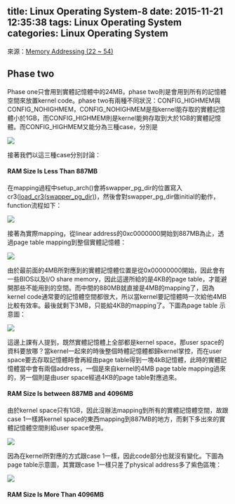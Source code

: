 title: Linux Operating System-8
date: 2015-11-21 12:35:38
tags: Linux Operating System
categories: Linux Operating System
---
來源：[Memory Addressing (22 ~ 54)](http://www.csie.ncu.edu.tw/~hsufh/COURSES/FALL2015/linuxLecture_3_9-5-1.ppt)

<h2> Phase two </h2>

Phase one只會用到實體記憶體中的24MB，phase two則是會用到所有的記憶體空間來放置kernel code。phase two有兩種不同狀況：CONFIG_HIGHMEM與CONFIG_NOHIGHMEM，CONFIG_NOHIGHMEM是指kernel能存取的實體記憶體小於1GB，而CONFIG_HIGHMEM則是kernel能夠存取到大於1GB的實體記憶體。而CONFIG_HIGHMEM又能分為三種case，分別是

![](/images/configure_kernel_case.jpg)

接著我們以這三種case分別討論：
<h4> RAM Size Is Less Than 887MB </h4>

在mapping過程中setup_arch()會將swapper_pg_dir的位置寫入cr3([load_cr3(swapper_pg_dir)](http://lxr.cpsc.ucalgary.ca/lxr/linux+v3.9/arch/x86/kernel/setup.c#L870))，然後會對swapper_pg_dir做initial的動作，function流程如下：

![](/images/phase_two_function_call.jpg)

接著為實際mapping，從linear address的0xc0000000開始到887MB為止，透過page table mapping到整個實體記憶體：

![](/images/phase_two_less_887.jpg)

由於最前面的4MB所對應到的實體記憶體位置是從0x00000000開始，因此會有一些BIOS以及I/O share memory，因此這邊所給的是4KB的page table，才能避開那些不能用到的空間。而中間的880MB就直接是4MB的mapping了，因為kernel code通常要的記憶體空間都很大，所以當kernel要記憶體時一次給他4MB比較有效率。最後就剩下3MB，只能給4KB的mapping了。下圖為page table 示意圖：

![](/images/phase_two_less_pagetable.jpg)

這邊上課有人提到，既然實體記憶體上全部都是kernel space，那user space的資料要放哪？當kernel一起來的時後整個時體記憶體都歸kernel掌控，而在user space要去存取記憶體時會再經由page table得到一塊4kB記憶體，此時的實體記憶體當中會有兩個address，一個是來自kernel的4MB page table mapping過來的，另一個則是由user space經過4KB的page table對應過來。

<h4> RAM Size Is between 887MB and 4096MB </h4>

由於kernel space只有1GB，因此沒辦法mapping到所有的實體記憶體空間，故跟case 1一樣將kernel space的東西mapping到887MB的地方，而剩下多出來的實體記憶體空間則給user space使用。

![](/images/phase_two_between.jpg)

因為在kernel所對應的方式跟case 1一樣，因此code部分也就沒有變化。下圖為page table示意圖，其實跟case 1一樣只差了physical address多了紫色區塊：

![](/images/phase_two_between_pagetable.jpg)

<h4> RAM Size Is More Than 4096MB </h4>




